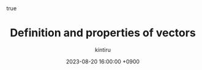 ---
title: 'Definition and properties of vectors'
date: 2023-08-20 16:00:00 +0900
author: kintiru
categories: [English, Linear Algebra]   # [TOP_CATEGORIE, SUB_CATEGORIE]
tags: [English, Linear Algebra, Math]     # TAG names should always be lowercase
math: true
mermaid: true
#img_path: 
#image: #preview image
    #path:
    #alt:
    #lqpq:
#pin: true
---
